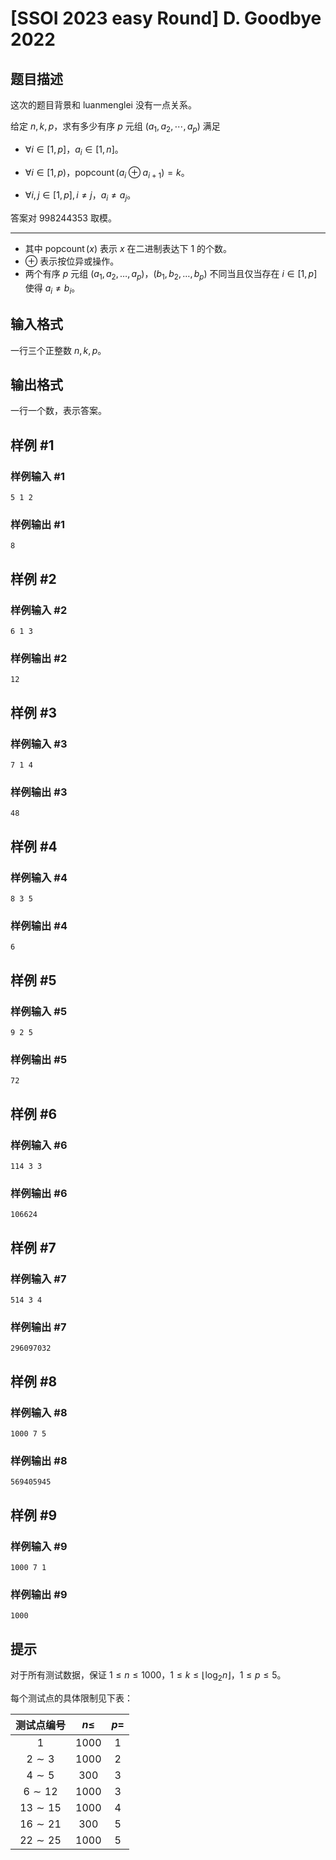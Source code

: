 # [SSOI 2023 easy Round] D. Goodbye 2022

## 题目描述

这次的题目背景和 luanmenglei 没有一点关系。

给定 $n,k,p$，求有多少有序 $p$ 元组 $(a_1,a_2,\cdots,a_p)$ 满足

- $\forall i \in [1,p]$，$a_i\in [1,n]$。

- $\forall i\in [1,p)$，$\operatorname{popcount}(a_i\oplus a_{i+1})=k$。

- $\forall i,j\in[1,p],i\neq j$，$a_i\neq a_j$。

答案对 $998244353$ 取模。

---

- 其中 $\operatorname{popcount}(x)$ 表示 $x$ 在二进制表达下 $1$ 的个数。
- $\oplus$ 表示按位异或操作。
- 两个有序 $p$ 元组 $(a_1,a_2,\dots,a_p)$，$(b_1,b_2,\dots,b_p)$ 不同当且仅当存在 $i\in[1,p]$ 使得 $a_i\neq b_i$。


## 输入格式

一行三个正整数 $n,k,p$。

## 输出格式

一行一个数，表示答案。

## 样例 #1

### 样例输入 #1
```
5 1 2
```

### 样例输出 #1

```
8
```

## 样例 #2

### 样例输入 #2
```
6 1 3
```

### 样例输出 #2

```
12
```

## 样例 #3

### 样例输入 #3
```
7 1 4
```

### 样例输出 #3

```
48
```

## 样例 #4

### 样例输入 #4
```
8 3 5
```

### 样例输出 #4

```
6
```

## 样例 #5

### 样例输入 #5
```
9 2 5
```

### 样例输出 #5

```
72
```

## 样例 #6

### 样例输入 #6
```
114 3 3
```

### 样例输出 #6

```
106624
```

## 样例 #7

### 样例输入 #7
```
514 3 4
```

### 样例输出 #7

```
296097032
```

## 样例 #8

### 样例输入 #8
```
1000 7 5
```

### 样例输出 #8

```
569405945
```

## 样例 #9

### 样例输入 #9
```
1000 7 1
```

### 样例输出 #9

```
1000
```

## 提示

对于所有测试数据，保证 $1\leq n \leq 1000$，$1\leq k\leq \lfloor \log_2 n\rfloor$，$1 \leq p \leq 5$。

每个测试点的具体限制见下表：

|  测试点编号  |      $n\leq$ | $p =$ |
| :-: | :-: |:-:|
| $1$ | $1000$ | $1$ |
|  $2 \sim 3$  |       $1000$       |$2$|
| $4 \sim 5$ | $300$ |$3$|
|  $6 \sim 12$  |      $1000$      |$3$|
| $13 \sim 15$ | $1000$ |$4$|
| $16 \sim 21$ | $300$ |$5$|
| $22 \sim 25$ | $1000$ |$5$|

